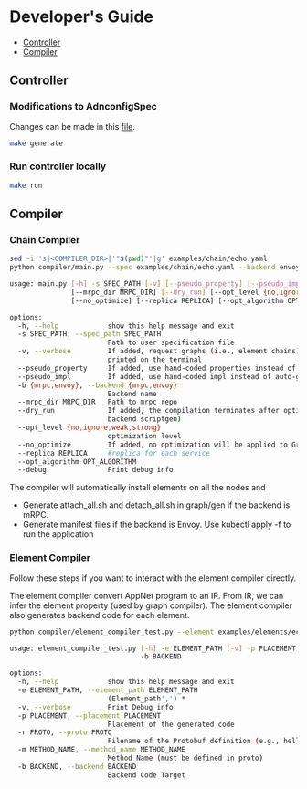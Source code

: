 # Developer's Guide

- [Controller](#controllear)
- [Compiler](#compiler)

## Controller

### Modifications to AdnconfigSpec

Changes can be made in this [file](https://github.com/appnet-org/appnet/blob/main/api/v1/appnetconfig_types.go#L32).

```bash
make generate
```

### Run controller locally

```bash
make run
```

## Compiler

### Chain Compiler

```bash
sed -i 's|<COMPILER_DIR>|'"$(pwd)"'|g' examples/chain/echo.yaml
python compiler/main.py --spec examples/chain/echo.yaml --backend envoy -v --opt_level no

usage: main.py [-h] -s SPEC_PATH [-v] [--pseudo_property] [--pseudo_impl] -b {mrpc,envoy}
               [--mrpc_dir MRPC_DIR] [--dry_run] [--opt_level {no,ignore,weak,strong}]
               [--no_optimize] [--replica REPLICA] [--opt_algorithm OPT_ALGORITHM] [--debug]

options:
  -h, --help            show this help message and exit
  -s SPEC_PATH, --spec_path SPEC_PATH
                        Path to user specification file
  -v, --verbose         If added, request graphs (i.e., element chains) on each edge will be
                        printed on the terminal
  --pseudo_property     If added, use hand-coded properties instead of auto-generated ones
  --pseudo_impl         If added, use hand-coded impl instead of auto-generated ones
  -b {mrpc,envoy}, --backend {mrpc,envoy}
                        Backend name
  --mrpc_dir MRPC_DIR   Path to mrpc repo
  --dry_run             If added, the compilation terminates after optimization (i.e., no
                        backend scriptgen)
  --opt_level {no,ignore,weak,strong}
                        optimization level
  --no_optimize         If added, no optimization will be applied to GraphIR
  --replica REPLICA     #replica for each service
  --opt_algorithm OPT_ALGORITHM
  --debug               Print debug info
```

The compiler will automatically install elements on all the nodes and

- Generate attach_all.sh and detach_all.sh in graph/gen if the backend is mRPC.
- Generate manifest files if the backend is Envoy. Use kubectl apply -f <manifest-files> to run the application


### Element Compiler

Follow these steps if you want to interact with the element compiler directly.

The element compiler convert AppNet program to an IR. From IR, we can infer the element property (used by graph compiler). The element compiler also generates backend code for each element.

```bash
python compiler/element_compiler_test.py --element examples/elements/echo_elements/fault.appnet --backend envoy --placement client --proto ping.proto --method_name PingEcho

usage: element_compiler_test.py [-h] -e ELEMENT_PATH [-v] -p PLACEMENT -r PROTO -m METHOD_NAME
                                -b BACKEND

options:
  -h, --help            show this help message and exit
  -e ELEMENT_PATH, --element_path ELEMENT_PATH
                        (Element_path',') *
  -v, --verbose         Print Debug info
  -p PLACEMENT, --placement PLACEMENT
                        Placement of the generated code
  -r PROTO, --proto PROTO
                        Filename of the Protobuf definition (e.g., hello.proto)
  -m METHOD_NAME, --method_name METHOD_NAME
                        Method Name (must be defined in proto)
  -b BACKEND, --backend BACKEND
                        Backend Code Target
```
